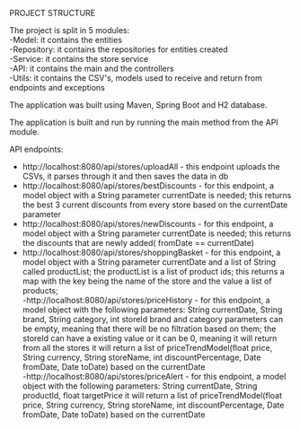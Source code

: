 PROJECT STRUCTURE

The project is split in 5 modules:<br />
-Model: it contains the entities<br />
-Repository: it contains the repositories for entities created<br />
-Service: it contains the store service<br />
-API: it contains the main and the controllers<br />
-Utils: it contains the CSV's, models used to receive and return from endpoints and exceptions<br />

The application was built using Maven, Spring Boot and H2 database.

The application is built and run by running the main method from the API module.

API endpoints:

- http://localhost:8080/api/stores/uploadAll - this endpoint uploads the CSVs, it parses through it and then saves the data in db<br />
- http://localhost:8080/api/stores/bestDiscounts - for this endpoint, a model object with a String parameter currentDate is needed; this returns the best 3 current discounts from every store based on the currentDate parameter<br />
- http://localhost:8080/api/stores/newDiscounts - for this endpoint, a model object with a String parameter currentDate is needed; this returns the discounts that are newly added( fromDate == currentDate)<br />
- http://localhost:8080/api/stores/shoppingBasket - for this endpoint, a model object with a String parameter currentDate and a list of String called productList; the productList is a list of product ids;
                                                   this returns a map with the key being the name of the store and the value a list of products;<br />
-http://localhost:8080/api/stores/priceHistory - for this endpoint, a model object with the following parameters: String currentDate, String brand, String category, int storeId
                                                brand and category parameters can be empty, meaning that there will be no filtration based on them; the storeId can have a existing value or it can be 0, meaning it will return from all the stores
                                                it will return a list of priceTrendModel(float price, String currency, String storeName, int discountPercentage, Date fromDate, Date toDate) based on the currentDate<br />
-http://localhost:8080/api/stores/priceAlert - for this endpoint, a model object with the following parameters: String currentDate, String productId, float targetPrice
                                                it will return a list of priceTrendModel(float price, String currency, String storeName, int discountPercentage, Date fromDate, Date toDate) based on the currentDate<br />

  

